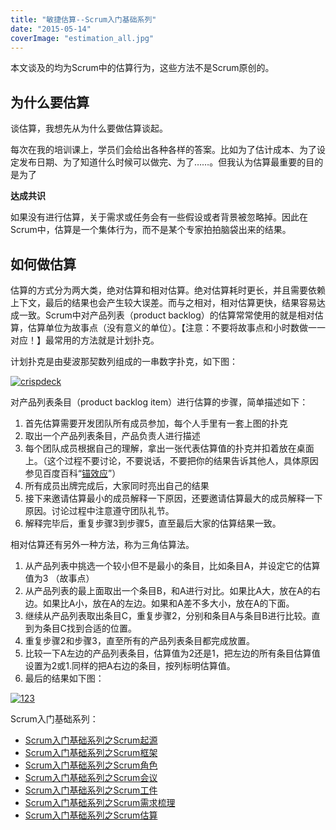 ```yaml
---
title: "敏捷估算--Scrum入门基础系列"
date: "2015-05-14"
coverImage: "estimation_all.jpg"
---
```


本文谈及的均为Scrum中的估算行为，这些方法不是Scrum原创的。

## 为什么要估算

谈估算，我想先从为什么要做估算谈起。

每次在我的培训课上，学员们会给出各种各样的答案。比如为了估计成本、为了设定发布日期、为了知道什么时候可以做完、为了……。但我认为估算最重要的目的是为了

**达成共识**

如果没有进行估算，关于需求或任务会有一些假设或者背景被忽略掉。因此在Scrum中，估算是一个集体行为，而不是某个专家拍拍脑袋出来的结果。

## 如何做估算

估算的方式分为两大类，绝对估算和相对估算。绝对估算耗时更长，并且需要依赖上下文，最后的结果也会产生较大误差。而与之相对，相对估算更快，结果容易达成一致。Scrum中对产品列表（product backlog）的估算常常使用的就是相对估算，估算单位为故事点（没有意义的单位）。【注意：不要将故事点和小时数做一一对应！】最常用的方法就是计划扑克。

计划扑克是由斐波那契数列组成的一串数字扑克，如下图：

[![crispdeck](http://bobjiang.com/wp-content/uploads/2015/05/crispdeck.jpg)](http://bobjiang.com/wp-content/uploads/2015/05/crispdeck.jpg)

对产品列表条目（product backlog item）进行估算的步骤，简单描述如下：

1. 首先估算需要开发团队所有成员参加，每个人手里有一套上图的扑克
2. 取出一个产品列表条目，产品负责人进行描述
3. 每个团队成员根据自己的理解，拿出一张代表估算值的扑克并扣着放在桌面上。（这个过程不要讨论，不要说话，不要把你的结果告诉其他人，具体原因参见百度百科“[锚效应](http://baike.baidu.com/link?url=3iKvloFmsvMtKlbr6a7DRTz9GLihVcb7Yroj37_tqxwjqGnnKD9Qj0TZcnRBX3h4bNCIf07RrykWYNzfcfr2Nq)”）
4. 所有成员出牌完成后，大家同时亮出自己的结果
5. 接下来邀请估算最小的成员解释一下原因，还要邀请估算最大的成员解释一下原因。讨论过程中注意遵守团队礼节。
6. 解释完毕后，重复步骤3到步骤5，直至最后大家的估算结果一致。

相对估算还有另外一种方法，称为三角估算法。

1. 从产品列表中挑选一个较小但不是最小的条目，比如条目A，并设定它的估算值为3 （故事点）
2. 从产品列表的最上面取出一个条目B，和A进行对比。如果比A大，放在A的右边。如果比A小，放在A的左边。如果和A差不多大小，放在A的下面。
3. 继续从产品列表取出条目C，重复步骤2，分别和条目A与条目B进行比较。直到为条目C找到合适的位置。
4. 重复步骤2和步骤3，直至所有的产品列表条目都完成放置。
5. 比较一下A左边的产品列表条目，估算值为2还是1，把左边的所有条目估算值设置为2或1.同样的把A右边的条目，按列标明估算值。
6. 最后的结果如下图：

[![123](http://bobjiang.com/wp-content/uploads/2015/05/123.jpg)](http://bobjiang.com/wp-content/uploads/2015/05/123.jpg)

Scrum入门基础系列：

- [Scrum入门基础系列之Scrum起源](http://bobjiang.com/scrum_history/)
- [Scrum入门基础系列之Scrum框架](http://bobjiang.com/scrum_framework/)
- [Scrum入门基础系列之Scrum角色](http://bobjiang.com/scrum_role/)
- [Scrum入门基础系列之Scrum会议](http://bobjiang.com/scrum_meeting/)
- [Scrum入门基础系列之Scrum工件](http://bobjiang.com/scrum_foundation_artifact/)
- [Scrum入门基础系列之Scrum需求梳理](http://bobjiang.com/scrum_product_backlog_refinement/)
- [Scrum入门基础系列之Scrum估算](http://bobjiang.com/estimation_in_scrum/)
